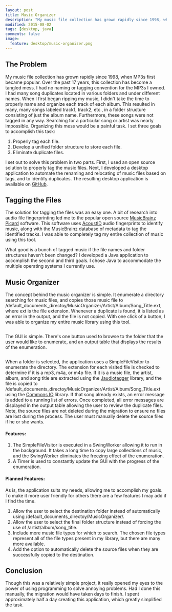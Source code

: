 ```yaml
---
layout: post
title: Music Organizer
description: "My music file collection has grown rapidly since 1998, when MP3s first became popular. Over the past 17 years, this collection has become a tangled mess. I had no naming or tagging convention for the MP3s I owned. I had many song duplicates located in various folders and under different names. When I first began ripping my music, I didn't take the time to properly name and organize each track of each album. This resulted in many, many songs labeled track1, track2, etc., in a folder structure consisting of just the album name. Furthermore, these songs were not tagged in any way. Searching for a particular song or artist was nearly impossible. Organizing this mess would be a painful task. I set three goals to accomplish this task: properly tag each file, develop a unified folder structure to store each file, and eliminate duplicate files. I developed a Java program to make this possible."
modified: 2015-08-02
tags: [desktop, java]
comments: false
image:
  feature: desktop/music-organizer.png
---
```


## The Problem

My music file collection has grown rapidly since 1998, when MP3s first became popular. Over the past 17 years, this collection has become a tangled mess. I had no naming or tagging convention for the MP3s I owned. I had many song duplicates located in various folders and under different names. When I first began ripping my music, I didn't take the time to properly name and organize each track of each album. This resulted in many, many songs labeled track1, track2, etc., in a folder structure consisting of just the album name. Furthermore, these songs were not tagged in any way. Searching for a particular song or artist was nearly impossible. Organizing this mess would be a painful task. I set three goals to accomplish this task:

1. Properly tag each file.
2. Develop a unified folder structure to store each file.
3. Eliminate duplicate files.

I set out to solve this problem in two parts. First, I used an open source solution to properly tag the music files. Next, I developed a desktop application to automate the renaming and relocating of music files based on tags, and to identify duplicates. The resulting desktop application is available on [GitHub](https://github.com/JacobMDavidson/MusicOrganizer).

## Tagging the Files

The solution for tagging the files was an easy one. A bit of research into audio file fingerprinting led me to the popular open source [MusicBrainz Picard](http://picard.musicbrainz.org) software. This software uses [AcoustID](https://acoustid.org) audio fingerprints to identify music, along with the MusicBrainz database of metadata to tag the identified tracks. I was able to completely tag my entire collection of music using this tool.

What good is a bunch of tagged music if the file names and folder structures haven't been changed? I developed a Java application to accomplish the second and third goals. I chose Java to accommodate the multiple operating systems I currently use.

## Music Organizer

The concept behind the music organizer is simple. It enumerate a directory searching for music files, and copies those music file to /default_documents_directoy/MusicOrganizer/Artist/Album/Song_Title.ext, where ext is the file extension. Whenever a duplicate is found, it is listed as an error in the output, and the file is not copied. With one click of a button, I was able to organize my entire music library using this tool.

<figure style="text-align: center">
    <img src="{{ site.url }}/images/desktop/music-organizer-gui1.png" alt="">
</figure>

The GUI is simple. There's one button used to browse to the folder that the user would like to enumerate, and an output table that displays the results of the enumeration.

<figure style="text-align: center">
    <img src="{{ site.url }}/images/desktop/music-organizer-gui2.png" alt="">
</figure>

When a folder is selected, the application uses a SimpleFileVisitor to enumerate the directory. The extension for each visited file is checked to determine if it is a mp3, m4a, or m4p file. If it is a music file, the artist, album, and song title are extracted using the [Jaudiotagger](http://www.jthink.net/jaudiotagger/) library, and the file is copied to /default_documents_directoy/MusicOrganizer/Artist/Album/Song_Title.ext using the [Commons IO](http://commons.apache.org/proper/commons-io/) library. If that song already exists, an error message is added to a running list of errors. Once completed, all error messages are displayed in the output table allowing the user to review the duplicate files. Note, the source files are not deleted during the migration to ensure no files are lost during the process. The user must manually delete the source files if he or she wants.

#### Features:

1. The SimpleFileVisitor is executed in a SwingWorker allowing it to run in the background. It takes a long time to copy large collections of music, and the SwingWorker eliminates the freezing effect of the enumeration.
2. A Timer is used to constantly update the GUI with the progress of the enumeration.

#### Planned Features:

As is, the application suits my needs, allowing me to accomplish my goals. To make it more user friendly for others there are a few features I may add if I find the time.

1. Allow the user to select the destination folder instead of automatically using /default_documents_directoy/MusicOrganizer/.
2. Allow the user to select the final folder structure instead of forcing the use of /artist/album/song_title.
3. Include more music file types for which to search. The chosen file types represent all of the file types present in my library, but there are many more available.
4. Add the option to automatically delete the source files when they are successfully copied to the destination.

## Conclusion

Though this was a relatively simple project, it really opened my eyes to the power of using programming to solve annoying problems. Had I done this manually, the migration would have taken days to finish. I spent approximately half a day creating this application, which greatly simplified the task.
